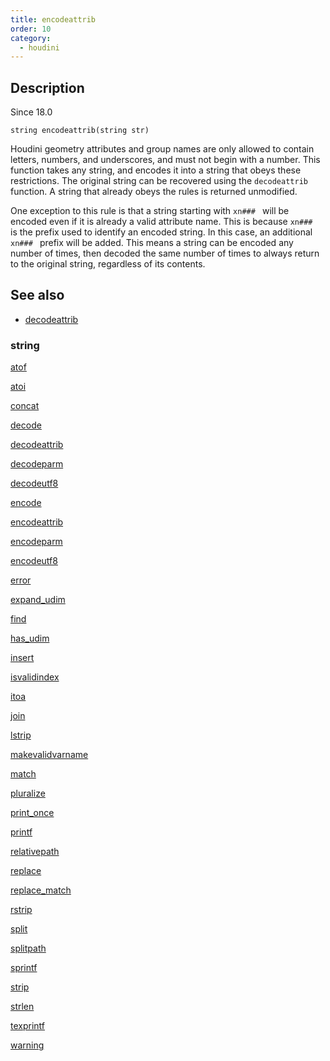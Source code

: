 ```yaml
---
title: encodeattrib
order: 10
category:
  - houdini
---
```


## Description

Since 18.0

`string encodeattrib(string str)`

Houdini geometry attributes and group names are only allowed to contain
letters, numbers, and underscores, and must not begin with a number. This
function takes any string, and encodes it into a string that obeys these
restrictions. The original string can be recovered using the `decodeattrib`
function. A string that already obeys the rules is returned unmodified.

One exception to this rule is that a string starting with `xn### ` will be
encoded even if it is already a valid attribute name. This is because `xn### `
is the prefix used to identify an encoded string. In this case, an additional
`xn### ` prefix will be added. This means a string can be encoded any number of
times, then decoded the same number of times to always return to the original
string, regardless of its contents.

## See also

- [decodeattrib](decodeattrib.html)

### string

[atof](atof.html)

[atoi](atoi.html)

[concat](concat.html)

[decode](decode.html)

[decodeattrib](decodeattrib.html)

[decodeparm](decodeparm.html)

[decodeutf8](decodeutf8.html)

[encode](encode.html)

[encodeattrib](encodeattrib.html)

[encodeparm](encodeparm.html)

[encodeutf8](encodeutf8.html)

[error](error.html)

[expand_udim](expand_udim.html)

[find](find.html)

[has_udim](has_udim.html)

[insert](insert.html)

[isvalidindex](isvalidindex.html)

[itoa](itoa.html)

[join](join.html)

[lstrip](lstrip.html)

[makevalidvarname](makevalidvarname.html)

[match](match.html)

[pluralize](pluralize.html)

[print_once](print_once.html)

[printf](printf.html)

[relativepath](relativepath.html)

[replace](replace.html)

[replace_match](replace_match.html)

[rstrip](rstrip.html)

[split](split.html)

[splitpath](splitpath.html)

[sprintf](sprintf.html)

[strip](strip.html)

[strlen](strlen.html)

[texprintf](texprintf.html)

[warning](warning.html)
